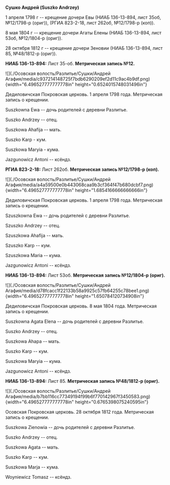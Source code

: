 **Сушко Андрей (Suszko Andrzey)**

1 апреля 1798 г -- крещение дочери Евы (НИАБ 136-13-894, лист 35об,
№12/1798-р (ориг)), (РГИА 823-2-18, лист 262об, №12/1798-р (коп)).

8 мая 1804 г -- крещение дочери Агаты Елены (НИАБ 136-13-894, лист 53об,
№12/1804-р (ориг)).

28 октября 1812 г -- крещение дочери Зеновии (НИАБ 136-13-894, лист 85,
№48/1812-р (ориг)).

**НИАБ 136-13-894:** Лист 35-об. **Метрическая запись №12.**

![](./Осовская волость/Разлитье/Сушки/Андрей Агафия/media/c937214148725f7bdb6290209ef2d11c9ac4b9df.png){width="6.496527777777778in"
height="0.6524015748031496in"}

Дедиловичская Покровская церковь. 1 апреля 1798 года. Метрическая запись
о крещении.

Suszkowna Ewa -- дочь родителей с деревни Разлитье.

Suszko Andrzey -- отец.

Suszkowa Ahafija -- мать.

Suszko Karp - кум.

Suszkowa Maryia - кума.

Jazgunowicz Antoni -- ксёндз.

**РГИА 823-2-18:** Лист 262об. **Метрическая запись №12/1798-р (коп).**

![](./Осовская волость/Разлитье/Сушки/Андрей Агафия/media/a4a59500e0b443068caa9b3cf364f47b680dcbf7.png){width="6.496527777777778in"
height="1.6854166666666666in"}

Дедиловичская Покровская церковь. 1 апреля 1798 года. Метрическая запись
о крещении.

Szuszkowna Ewa -- дочь родителей с деревни Разлитье.

Szuszko Andrzey -- отец.

Szuszkowa Ahafija -- мать.

Szuszko Karp -- кум.

Szuszkowa Maria -- кума.

Jazgunowicz Antoni -- ксёндз.

**НИАБ 136-13-894:** Лист 53об. **Метрическая запись №12/1804-р
(ориг).**

![](./Осовская волость/Разлитье/Сушки/Андрей Агафия/media/d78fcacc1f22133b58a9925c57fb64255c78bee1.png){width="6.496527777777778in"
height="1.650784120734908in"}

Дедиловичская Покровская церковь. 8 мая 1804 года. Метрическая запись о
крещении.

Suszkowna Agata Elena -- дочь родителей с деревни Разлитье.

Suszko Andrzey -- отец.

Suszkowa Ahapa -- мать.

Suszko Karp -- кум.

Suszkowa Maryia -- кума.

Jazgunowicz Antoni -- ксёндз.

**НИАБ 136-13-894:** Лист 85. **Метрическая запись №48/1812-р (ориг).**

![](./Осовская волость/Разлитье/Сушки/Андрей Агафия/media/b7bb116cc77349194f99b6f770142967f3450583.png){width="6.496527777777778in"
height="0.6765398075240595in"}

Осовская Покровская церковь. 28 октября 1812 года. Метрическая запись о
крещении.

Suszkowa Zienowia -- дочь родителей с деревни Разлитье.

Suszko Andrzey -- отец.

Suszkowa Agata -- мать.

Suszko Karp -- кум.

Suszkowa Marja -- кума.

Woyniewicz Tomasz -- ксёндз.
